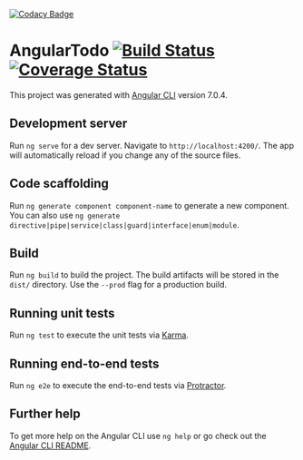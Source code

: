 [![Codacy Badge](https://api.codacy.com/project/badge/Grade/a5ec1cbc9bb845cf8e80d105fb2de888)](https://app.codacy.com/app/anupbaranwal/angular-todo?utm_source=github.com&utm_medium=referral&utm_content=anupbaranwal/angular-todo&utm_campaign=Badge_Grade_Dashboard)
# AngularTodo [![Build Status](https://travis-ci.com/anupbaranwal/angular-todo.svg?branch=master)](https://travis-ci.com/anupbaranwal/angular-todo) [![Coverage Status](https://coveralls.io/repos/github/anupbaranwal/angular-todo/badge.svg?branch=master)](https://coveralls.io/github/anupbaranwal/angular-todo?branch=master)

This project was generated with [Angular CLI](https://github.com/angular/angular-cli) version 7.0.4.

## Development server

Run `ng serve` for a dev server. Navigate to `http://localhost:4200/`. The app will automatically reload if you change any of the source files.

## Code scaffolding

Run `ng generate component component-name` to generate a new component. You can also use `ng generate directive|pipe|service|class|guard|interface|enum|module`.

## Build

Run `ng build` to build the project. The build artifacts will be stored in the `dist/` directory. Use the `--prod` flag for a production build.

## Running unit tests

Run `ng test` to execute the unit tests via [Karma](https://karma-runner.github.io).

## Running end-to-end tests

Run `ng e2e` to execute the end-to-end tests via [Protractor](http://www.protractortest.org/).

## Further help

To get more help on the Angular CLI use `ng help` or go check out the [Angular CLI README](https://github.com/angular/angular-cli/blob/master/README.md).
